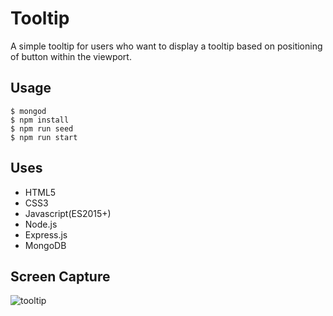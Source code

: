 # Tooltip
A simple tooltip for users who want to display a tooltip based on positioning of button within the viewport.

## Usage

```
$ mongod
$ npm install
$ npm run seed
$ npm run start
```

## Uses

- HTML5
- CSS3
- Javascript(ES2015+)
- Node.js
- Express.js
- MongoDB


## Screen Capture
![tooltip](https://user-images.githubusercontent.com/29240723/32117142-1b20d4d0-bb02-11e7-858e-be26911c7b90.gif)
